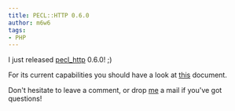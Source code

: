 ```yaml
---
title: PECL::HTTP 0.6.0
author: m6w6
tags: 
- PHP
---
```


I just released [pecl_http](http://pecl.php.net/package/pecl_http/) 0.6.0! ;)

For its current capabilities you should have a look at
[this](http://dev.iworks.at/ext-http/http-functions.html.gz) document.

Don't hesitate to leave a comment, or drop [me](mailto:mike@php.net) a mail if
you've got questions!

